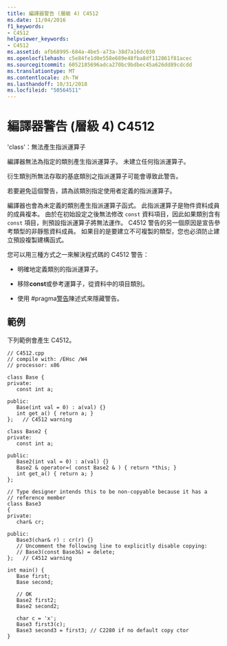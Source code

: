 ```yaml
---
title: 編譯器警告 (層級 4) C4512
ms.date: 11/04/2016
f1_keywords:
- C4512
helpviewer_keywords:
- C4512
ms.assetid: afb68995-684a-4be5-a73a-38d7a16dc030
ms.openlocfilehash: c5e84fe1d0e558e689e48fba8df112861f81acec
ms.sourcegitcommit: 6052185696adca270bc9bdbec45a626dd89cdcdd
ms.translationtype: MT
ms.contentlocale: zh-TW
ms.lasthandoff: 10/31/2018
ms.locfileid: "50564511"
---
```

# <a name="compiler-warning-level-4-c4512"></a>編譯器警告 (層級 4) C4512

'class'：無法產生指派運算子

編譯器無法為指定的類別產生指派運算子。 未建立任何指派運算子。

衍生類別所無法存取的基底類別之指派運算子可能會導致此警告。

若要避免這個警告，請為該類別指定使用者定義的指派運算子。

編譯器也會為未定義的類別產生指派運算子函式。 此指派運算子是物件資料成員的成員複本。 由於在初始設定之後無法修改 `const` 資料項目，因此如果類別含有 `const` 項目，則預設指派運算子將無法運作。 C4512 警告的另一個原因是宣告參考類型的非靜態資料成員。 如果目的是要建立不可複製的類型，您也必須防止建立預設複製建構函式。

您可以用三種方式之一來解決程式碼的 C4512 警告：

- 明確地定義類別的指派運算子。

- 移除**const**或參考運算子，從資料中的項目類別。

- 使用 #pragma[警告](../../preprocessor/warning.md)陳述式來隱藏警告。

## <a name="example"></a>範例

下列範例會產生 C4512。

```
// C4512.cpp
// compile with: /EHsc /W4
// processor: x86

class Base {
private:
   const int a;

public:
   Base(int val = 0) : a(val) {}
   int get_a() { return a; }
};   // C4512 warning

class Base2 {
private:
   const int a;

public:
   Base2(int val = 0) : a(val) {}
   Base2 & operator=( const Base2 & ) { return *this; }
   int get_a() { return a; }
};

// Type designer intends this to be non-copyable because it has a
// reference member
class Base3
{
private:
   char& cr;

public:
   Base3(char& r) : cr(r) {}
   // Uncomment the following line to explicitly disable copying:
   // Base3(const Base3&) = delete;
};   // C4512 warning

int main() {
   Base first;
   Base second;

   // OK
   Base2 first2;
   Base2 second2;

   char c = 'x';
   Base3 first3(c);
   Base3 second3 = first3; // C2280 if no default copy ctor
}
```